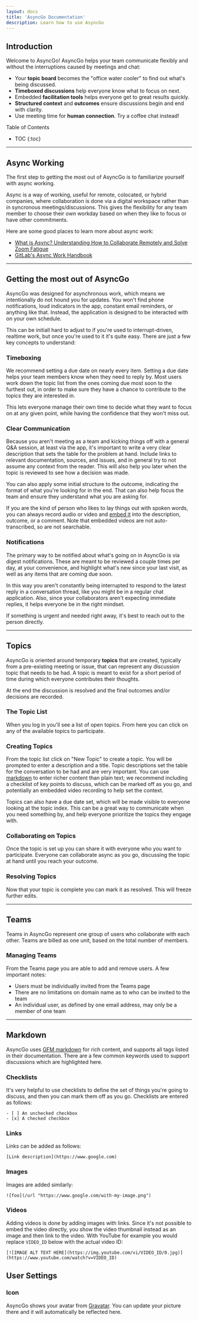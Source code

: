 ```yaml
---
layout: docs
title: 'AsyncGo Documentation'
description: Learn how to use AsyncGo
---
```


## Introduction

Welcome to AsyncGo! AsyncGo helps your team communicate flexibly and without
the interruptions caused by meetings and chat:

- Your **topic board** becomes the "office water cooler" to find out what's being discussed.
- **Timeboxed discussions** help everyone know what to focus on next.
- Embedded **facilitation tools** helps everyone get to great results quickly.
- **Structured context** and **outcomes** ensure discussions begin and end with clarity.
- Use meeting time for **human connection**. Try a coffee chat instead!

Table of Contents

* TOC
{:toc}

---

## Async Working

The first step to getting the most out of AsyncGo is to familiarize yourself with async working.

Async is a way of working, useful for remote, colocated, or hybrid companies, where collaboration is done via a digital workspace
rather than in syncronous meetings/discussions. This gives the flexibility for any team member to choose
their own workday based on when they like to focus or have other commitments.

Here are some good places to learn more about async work:

- [What is Async? Understanding How to Collaborate Remotely and Solve Zoom Fatigue](https://www.hrexchangenetwork.com/employee-engagement/columns/what-is-async-understanding-how-to-collaborate-remotely-and-solve-zoom-fatigue)
- [GitLab's Async Work Handbook](https://about.gitlab.com/company/culture/all-remote/asynchronous/)

---

## Getting the most out of AsyncGo

AsyncGo was designed for asynchronous work, which means we intentionally do not hound you for updates.
You won't find phone notifications, loud indicators in the app, constant email reminders, or anything
like that. Instead, the application is designed to be interacted with on your own schedule.

This can be initiall hard to adjust to if you're used to interrupt-driven, realtime work, but once
you're used to it it's quite easy. There are just a few key concepts to understand:

### Timeboxing

We recommend setting a due date on nearly every item. Setting a due date helps your team members
know when they need to reply by. Most users work down the topic list from the ones coming due most soon
to the furthest out, in order to make sure they have a chance to contribute to the topics they are
interested in.

This lets everyone manage their own time to decide what they want to focus on at any given point,
while having the confidence that they won't miss out.

### Clear Communication

Because you aren't meeting as a team and kicking things off with a general Q&A session, at least
via the app, it's important to write a very clear description that sets the table for the problem
at hand. Include links to relevant documentation, sources, and issues, and in general try to not
assume any context from the reader. This will also help you later when the topic is reviewed to see
how a decision was made.

You can also apply some initial structure to the outcome, indicating the format of what you're
looking for in the end. That can also help focus the team and ensure they understand what you
are asking for.

If you are the kind of person who likes to lay things out with spoken words, you can always record audio
or video and [embed it](#video) into the description, outcome, or a comment. Note that embedded videos
are not auto-transcribed, so are not searchable.

### Notifications

The primary way to be notified about what's going on in AsyncGo is via digest notifications. These
are meant to be reviewed a couple times per day, at your convenience, and highlight what's new since
your last visit, as well as any items that are coming due soon.

In this way you aren't constantly being interrupted to respond to the latest reply in a conversation
thread, like you might be in a regular chat application. Also, since your collaborators aren't expecting
immediate replies, it helps everyone be in the right mindset.

If something is urgent and needed right away, it's best to reach out to the person directly.

---

## Topics

AsyncGo is oriented around temporary **topics** that are created, typically from a pre-existing meeting or issue, that can
represent any discussion topic that needs to be had. A topic is meant to exist for a short period of time during which
everyone contributes their thoughts.

At the end the discussion is resolved and the final outcomes and/or decisions are recorded.

### The Topic List

When you log in you'll see a list of open topics. From here you can click on any of the available topics
to participate.

### Creating Topics

From the topic list click on "New Topic" to create a topic. You will be prompted to enter a description and a title.
Topic descriptions set the table for the conversation to be had and are very important. You can use [markdown](markdown.html)
to enter richer content than plain text; we recommend including a checklist of key points to discuss, which can be marked
off as you go, and potentially an embedded video recording to help set the context.

Topics can also have a due date set, which will be made visible to everyone looking at the topic index. This can be a
great way to communicate when you need something by, and help everyone prioritize the topics they engage with.

### Collaborating on Topics

Once the topic is set up you can share it with everyone who you want to participate. Everyone can collaborate async as
you go, discussing the topic at hand until you reach your outcome.

### Resolving Topics

Now that your topic is complete you can mark it as resolved. This will freeze further edits.

---

## Teams

Teams in AsyncGo represent one group of users who collaborate with each other. Teams are
billed as one unit, based on the total number of members.

### Managing Teams

From the Teams page you are able to add and remove users. A few important notes:

- Users must be individually invited from the Teams page
- There are no limitations on domain name as to who can be invited to the team
- An individual user, as defined by one email address, may only be a member of one team

---

## Markdown

AsyncGo uses [GFM markdown](https://github.github.com/gfm/) for rich content, and supports all tags listed in their documentation.
There are a few common keywords used to support discussions which are highlighted here.

### Checklists

It's very helpful to use checklists to define the set of things you're going to discuss, and then you can mark them
off as you go. Checklists are entered as follows:

```
- [ ] An unchecked checkbox
- [x] A checked checkbox
```

### Links

Links can be added as follows:

```
[Link description](https://www.google.com)
```

### Images

Images are added similarly:

```
![foo](/url "https://www.google.com/with-my-image.png")
```

### Videos

Adding videos is done by adding images with links. Since it's not possible to embed the video directly, you show the video thumbnail instead as an image and then link to the video. With YouTube for example you would replace `VIDEO_ID` below with the actual video ID:

```
[![IMAGE ALT TEXT HERE](https://img.youtube.com/vi/VIDEO_ID/0.jpg)](https://www.youtube.com/watch?v=VIDEO_ID)
```

## User Settings

### Icon

AsyncGo shows your avatar from [Gravatar](https://www.gravatar.com). You can update your picture there and it will automatically be reflected here.
